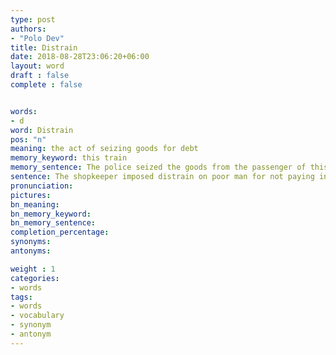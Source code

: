 ```yaml
---
type: post
authors:
- "Polo Dev"
title: Distrain
date: 2018-08-28T23:06:20+06:00
layout: word
draft : false
complete : false


words:
- d
word: Distrain
pos: "n"
meaning: the act of seizing goods for debt
memory_keyword: this train
memory_sentence: The police seized the goods from the passenger of this train.
sentence: The shopkeeper imposed distrain on poor man for not paying interest.
pronunciation:
pictures:
bn_meaning:
bn_memory_keyword:
bn_memory_sentence:
completion_percentage:
synonyms:
antonyms:

weight : 1
categories:
- words
tags:
- words
- vocabulary
- synonym
- antonym
---
```

